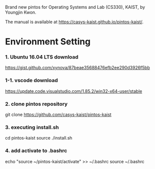 Brand new pintos for Operating Systems and Lab (CS330), KAIST, by Youngjin Kwon.

The manual is available at https://casys-kaist.github.io/pintos-kaist/.

# Environment Setting
### 1. Ubuntu 16.04 LTS download
   https://gist.github.com/xynova/87beae35688476efb2ee290d3926f5bb

### 1-1. vscode download
   https://update.code.visualstudio.com/1.85.2/win32-x64-user/stable

### 2. clone pintos repository
   
   git clone https://github.com/casys-kaist/pintos-kaist
   
### 3. executing install.sh

   cd pintos-kaist
   source ./install.sh
   
### 4. add activate to .bashrc
   
   echo "source ~/pintos-kaist/activate" >> ~/.bashrc
   source ~/.bashrc


